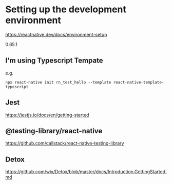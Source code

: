 # Setting up the development environment #

<https://reactnative.dev/docs/environment-setup>

0.65.1

## I'm using Typescript Tempate ##

e.g.

```shell
npx react-native init rn_test_hello --template react-native-template-typescript
```

## Jest ##

<https://jestjs.io/docs/en/getting-started>

## @testing-library/react-native ##

<https://github.com/callstack/react-native-testing-library>

## Detox ##

<https://github.com/wix/Detox/blob/master/docs/Introduction.GettingStarted.md>

